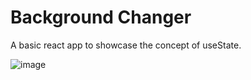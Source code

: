 # Background Changer 

A basic react app to showcase the concept of useState. 

![image](https://github.com/ChiragArora23/React/assets/38328451/637ac23c-3534-4bf8-b33b-a2f764a5e9b4)
